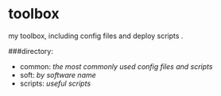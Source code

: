 toolbox
=======

my toolbox, including config files and deploy scripts .

###directory:

* common: *the most commonly used config files and scripts*
* soft: *by software name*
* scripts: *useful scripts*


